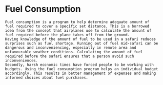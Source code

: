 # Fuel Consumption

	Fuel consumption is a program to help determine adequate amount of fuel required to cover a specific set distance. This is a borrowed idea from the concept that airplanes use to calculate the amount of fuel required before the plane takes off from the ground.
	Having knowledge of the amount of fuel to be used in a safari reduces surprises such as fuel shortage. Running out of fuel mid-safari can be dangerous and inconveniencing, especially in remote area and unfavourable weather conditions. Calculating the amount of fuel required before the safari ensures that a person avoid such inconveniences.
	Secondly, harsh economic times have forced people to be working with budgets. Using the fuel consumption program helps an individual budget accordingly. This results in better management of expenses and making informed choices about fuel purchases.

